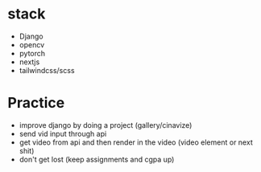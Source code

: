 # stack 
- Django 
- opencv
- pytorch 
- nextjs
- tailwindcss/scss

# Practice
- improve django by doing a project (gallery/cinavize)
- send vid input through api
- get video from api and then render in the video (video element or next shit)
- don't get lost (keep assignments and cgpa up)